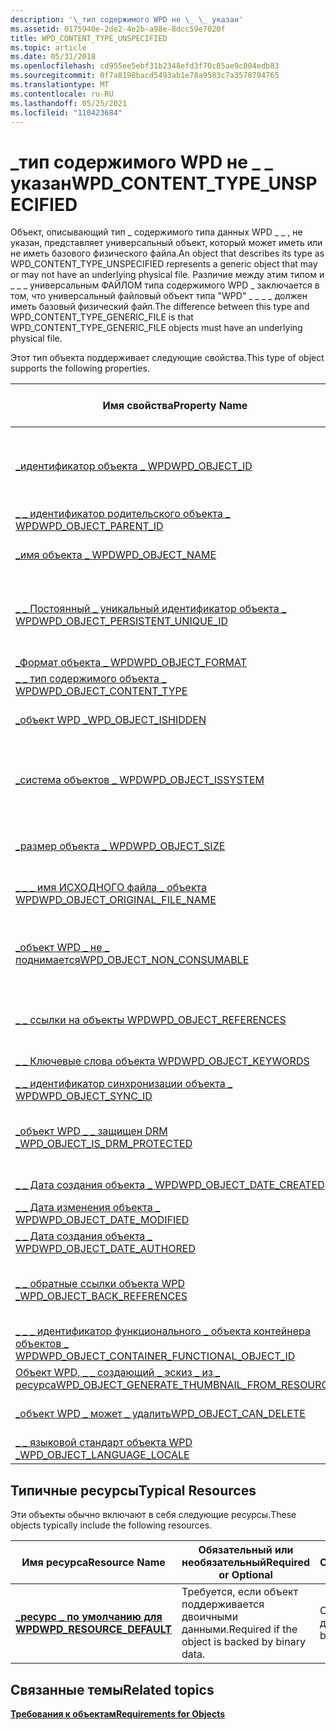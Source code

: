 ```yaml
---
description: '\_тип содержимого WPD не \_ \_ указан'
ms.assetid: 0175940e-2de2-4e2b-a98e-8dcc59e7020f
title: WPD_CONTENT_TYPE_UNSPECIFIED
ms.topic: article
ms.date: 05/31/2018
ms.openlocfilehash: cd955ee5ebf31b2348efd3f70c85ae9c004edb83
ms.sourcegitcommit: 0f7a8198bacd5493ab1e78a9583c7a3578794765
ms.translationtype: MT
ms.contentlocale: ru-RU
ms.lasthandoff: 05/25/2021
ms.locfileid: "110423684"
---
```

# <a name="wpd_content_type_unspecified"></a><span data-ttu-id="d3571-103">\_тип содержимого WPD не \_ \_ указан</span><span class="sxs-lookup"><span data-stu-id="d3571-103">WPD\_CONTENT\_TYPE\_UNSPECIFIED</span></span>

<span data-ttu-id="d3571-104">Объект, описывающий тип \_ содержимого типа данных WPD \_ \_ , не указан, представляет универсальный объект, который может иметь или не иметь базового физического файла.</span><span class="sxs-lookup"><span data-stu-id="d3571-104">An object that describes its type as WPD\_CONTENT\_TYPE\_UNSPECIFIED represents a generic object that may or may not have an underlying physical file.</span></span> <span data-ttu-id="d3571-105">Различие между этим типом и \_ \_ \_ универсальным ФАЙЛОМ типа содержимого WPD \_ заключается в том, что универсальный файловый объект типа "WPD" \_ \_ \_ \_ должен иметь базовый физический файл.</span><span class="sxs-lookup"><span data-stu-id="d3571-105">The difference between this type and WPD\_CONTENT\_TYPE\_GENERIC\_FILE is that WPD\_CONTENT\_TYPE\_GENERIC\_FILE objects must have an underlying physical file.</span></span>

<span data-ttu-id="d3571-106">Этот тип объекта поддерживает следующие свойства.</span><span class="sxs-lookup"><span data-stu-id="d3571-106">This type of object supports the following properties.</span></span>



| <span data-ttu-id="d3571-107">Имя свойства</span><span class="sxs-lookup"><span data-stu-id="d3571-107">Property Name</span></span>       | <span data-ttu-id="d3571-108">Обязательный или необязательный</span><span class="sxs-lookup"><span data-stu-id="d3571-108">Required or Optional</span></span>         |
|-----------------------------------------------------------------------------------------------------------------------|-------------------------------------------------------------------------------|
| [<span data-ttu-id="d3571-109">\_идентификатор объекта \_ WPD</span><span class="sxs-lookup"><span data-stu-id="d3571-109">WPD\_OBJECT\_ID</span></span>](object-properties.md)                                                                | <span data-ttu-id="d3571-110">Обязательно, только для чтения.</span><span class="sxs-lookup"><span data-stu-id="d3571-110">Required, read-only.</span></span> <span data-ttu-id="d3571-111">Клиент не может задать это свойство даже во время создания.</span><span class="sxs-lookup"><span data-stu-id="d3571-111">A client cannot set this property even at creation time.</span></span> |
| [<span data-ttu-id="d3571-112">\_ \_ идентификатор родительского объекта \_ WPD</span><span class="sxs-lookup"><span data-stu-id="d3571-112">WPD\_OBJECT\_PARENT\_ID</span></span>](object-properties.md)                                                 | <span data-ttu-id="d3571-113">Обязательный.</span><span class="sxs-lookup"><span data-stu-id="d3571-113">Required.</span></span>                                                                     |
| [<span data-ttu-id="d3571-114">\_имя объекта \_ WPD</span><span class="sxs-lookup"><span data-stu-id="d3571-114">WPD\_OBJECT\_NAME</span></span>](object-properties.md)                                                            | <span data-ttu-id="d3571-115">Требуется, если объект представляет файл.</span><span class="sxs-lookup"><span data-stu-id="d3571-115">Required if the object represents a file.</span></span>                                     |
| [<span data-ttu-id="d3571-116">\_ \_ Постоянный \_ уникальный идентификатор объекта \_ WPD</span><span class="sxs-lookup"><span data-stu-id="d3571-116">WPD\_OBJECT\_PERSISTENT\_UNIQUE\_ID</span></span>](object-properties.md)                          | <span data-ttu-id="d3571-117">Обязательно, только для чтения.</span><span class="sxs-lookup"><span data-stu-id="d3571-117">Required, read-only.</span></span> <span data-ttu-id="d3571-118">Клиент не может задать это свойство даже во время создания.</span><span class="sxs-lookup"><span data-stu-id="d3571-118">A client cannot set this property even at creation time.</span></span> |
| [<span data-ttu-id="d3571-119">\_Формат объекта \_ WPD</span><span class="sxs-lookup"><span data-stu-id="d3571-119">WPD\_OBJECT\_FORMAT</span></span>](object-properties.md)                                                        | <span data-ttu-id="d3571-120">Обязательный.</span><span class="sxs-lookup"><span data-stu-id="d3571-120">Required.</span></span>                                                                     |
| [<span data-ttu-id="d3571-121">\_ \_ тип содержимого объекта \_ WPD</span><span class="sxs-lookup"><span data-stu-id="d3571-121">WPD\_OBJECT\_CONTENT\_TYPE</span></span>](object-properties.md)                                           | <span data-ttu-id="d3571-122">Обязательный.</span><span class="sxs-lookup"><span data-stu-id="d3571-122">Required.</span></span>                                                                     |
| [<span data-ttu-id="d3571-123">\_объект WPD \_</span><span class="sxs-lookup"><span data-stu-id="d3571-123">WPD\_OBJECT\_ISHIDDEN</span></span>](object-properties.md)                                                    | <span data-ttu-id="d3571-124">Требуется, если объект скрыт.</span><span class="sxs-lookup"><span data-stu-id="d3571-124">Required if the object is hidden.</span></span>                                             |
| [<span data-ttu-id="d3571-125">\_система объектов \_ WPD</span><span class="sxs-lookup"><span data-stu-id="d3571-125">WPD\_OBJECT\_ISSYSTEM</span></span>](object-properties.md)                                                    | <span data-ttu-id="d3571-126">Требуется, если объект является системным объектом (представляет системный файл).</span><span class="sxs-lookup"><span data-stu-id="d3571-126">Required if the object is a system object (represents a system file).</span></span>         |
| [<span data-ttu-id="d3571-127">\_размер объекта \_ WPD</span><span class="sxs-lookup"><span data-stu-id="d3571-127">WPD\_OBJECT\_SIZE</span></span>](object-properties.md)                                                            | <span data-ttu-id="d3571-128">Требуется, если у объекта есть по крайней мере один ресурс.</span><span class="sxs-lookup"><span data-stu-id="d3571-128">Required if the object has at least one resource.</span></span>                             |
| [<span data-ttu-id="d3571-129">\_ \_ \_ имя ИСХОДНОГО файла \_ объекта WPD</span><span class="sxs-lookup"><span data-stu-id="d3571-129">WPD\_OBJECT\_ORIGINAL\_FILE\_NAME</span></span>](object-properties.md)                              | <span data-ttu-id="d3571-130">Требуется, если объект представляет файл.</span><span class="sxs-lookup"><span data-stu-id="d3571-130">Required if the object represents a file.</span></span>                                     |
| [<span data-ttu-id="d3571-131">\_объект WPD \_ не \_ поднимается</span><span class="sxs-lookup"><span data-stu-id="d3571-131">WPD\_OBJECT\_NON\_CONSUMABLE</span></span>](object-properties.md)                                       | <span data-ttu-id="d3571-132">Рекомендуется, если объект не предназначен для использования устройством.</span><span class="sxs-lookup"><span data-stu-id="d3571-132">Recommended if the object is not meant for consumption by the device.</span></span>         |
| [<span data-ttu-id="d3571-133">\_ \_ ссылки на объекты WPD</span><span class="sxs-lookup"><span data-stu-id="d3571-133">WPD\_OBJECT\_REFERENCES</span></span>](object-properties.md)                                                | <span data-ttu-id="d3571-134">Требуется, если объект содержит ссылки на другие объекты.</span><span class="sxs-lookup"><span data-stu-id="d3571-134">Required if the object has references to other objects.</span></span>                       |
| [<span data-ttu-id="d3571-135">\_ \_ Ключевые слова объекта WPD</span><span class="sxs-lookup"><span data-stu-id="d3571-135">WPD\_OBJECT\_KEYWORDS</span></span>](object-properties.md)                                                    | <span data-ttu-id="d3571-136">Необязательный элемент.</span><span class="sxs-lookup"><span data-stu-id="d3571-136">Optional.</span></span>                                                                     |
| [<span data-ttu-id="d3571-137">\_ \_ идентификатор синхронизации объекта \_ WPD</span><span class="sxs-lookup"><span data-stu-id="d3571-137">WPD\_OBJECT\_SYNC\_ID</span></span>](object-properties.md)                                                     | <span data-ttu-id="d3571-138">Необязательный элемент.</span><span class="sxs-lookup"><span data-stu-id="d3571-138">Optional.</span></span>                                                                     |
| [<span data-ttu-id="d3571-139">\_объект WPD \_ \_ защищен DRM \_</span><span class="sxs-lookup"><span data-stu-id="d3571-139">WPD\_OBJECT\_IS\_DRM\_PROTECTED</span></span>](object-properties.md)                                  | <span data-ttu-id="d3571-140">Требуется, если объект защищен с помощью технологии DRM.</span><span class="sxs-lookup"><span data-stu-id="d3571-140">Required if the object is protected by DRM technology.</span></span>                        |
| [<span data-ttu-id="d3571-141">\_ \_ Дата создания объекта \_ WPD</span><span class="sxs-lookup"><span data-stu-id="d3571-141">WPD\_OBJECT\_DATE\_CREATED</span></span>](object-properties.md)                                           | <span data-ttu-id="d3571-142">Необязательный элемент.</span><span class="sxs-lookup"><span data-stu-id="d3571-142">Optional.</span></span>                                                                     |
| [<span data-ttu-id="d3571-143">\_ \_ Дата изменения объекта \_ WPD</span><span class="sxs-lookup"><span data-stu-id="d3571-143">WPD\_OBJECT\_DATE\_MODIFIED</span></span>](object-properties.md)                                         | <span data-ttu-id="d3571-144">(рекомендуется).</span><span class="sxs-lookup"><span data-stu-id="d3571-144">Recommended.</span></span>                                                                  |
| [<span data-ttu-id="d3571-145">\_ \_ Дата создания объекта \_ WPD</span><span class="sxs-lookup"><span data-stu-id="d3571-145">WPD\_OBJECT\_DATE\_AUTHORED</span></span>](object-properties.md)                                         | <span data-ttu-id="d3571-146">Необязательный элемент.</span><span class="sxs-lookup"><span data-stu-id="d3571-146">Optional.</span></span>                                                                     |
| [<span data-ttu-id="d3571-147">\_ \_ обратные ссылки объекта WPD \_</span><span class="sxs-lookup"><span data-stu-id="d3571-147">WPD\_OBJECT\_BACK\_REFERENCES</span></span>](object-properties.md)                                                                | <span data-ttu-id="d3571-148">Рекомендуется, если на объект ссылается другой объект.</span><span class="sxs-lookup"><span data-stu-id="d3571-148">Recommended if the object is referenced by another object.</span></span>                    |
| [<span data-ttu-id="d3571-149">\_ \_ \_ идентификатор функционального \_ объекта контейнера объектов \_ WPD</span><span class="sxs-lookup"><span data-stu-id="d3571-149">WPD\_OBJECT\_CONTAINER\_FUNCTIONAL\_OBJECT\_ID</span></span>](object-properties.md)     | <span data-ttu-id="d3571-150">Необязательный элемент.</span><span class="sxs-lookup"><span data-stu-id="d3571-150">Optional.</span></span>                                                                     |
| [<span data-ttu-id="d3571-151">Объект WPD, \_ \_ создающий \_ эскиз \_ из \_ ресурса</span><span class="sxs-lookup"><span data-stu-id="d3571-151">WPD\_OBJECT\_GENERATE\_THUMBNAIL\_FROM\_RESOURCE</span></span>](object-properties.md) | <span data-ttu-id="d3571-152">Необязательный элемент.</span><span class="sxs-lookup"><span data-stu-id="d3571-152">Optional.</span></span>                                                                     |
| [<span data-ttu-id="d3571-153">\_объект WPD \_ может \_ удалить</span><span class="sxs-lookup"><span data-stu-id="d3571-153">WPD\_OBJECT\_CAN\_DELETE</span></span>](object-properties.md)                                                                     | <span data-ttu-id="d3571-154">Требуется, если объект не может быть удален.</span><span class="sxs-lookup"><span data-stu-id="d3571-154">Required if the object cannot be deleted.</span></span>                                     |
| [<span data-ttu-id="d3571-155">\_ \_ языковой стандарт объекта WPD \_</span><span class="sxs-lookup"><span data-stu-id="d3571-155">WPD\_OBJECT\_LANGUAGE\_LOCALE</span></span>](object-properties.md)                                                                | <span data-ttu-id="d3571-156">Необязательный элемент.</span><span class="sxs-lookup"><span data-stu-id="d3571-156">Optional.</span></span>                                                                     |



 

## <a name="typical-resources"></a><span data-ttu-id="d3571-157">Типичные ресурсы</span><span class="sxs-lookup"><span data-stu-id="d3571-157">Typical Resources</span></span>

<span data-ttu-id="d3571-158">Эти объекты обычно включают в себя следующие ресурсы.</span><span class="sxs-lookup"><span data-stu-id="d3571-158">These objects typically include the following resources.</span></span>



| <span data-ttu-id="d3571-159">Имя ресурса</span><span class="sxs-lookup"><span data-stu-id="d3571-159">Resource Name</span></span>                                          | <span data-ttu-id="d3571-160">Обязательный или необязательный</span><span class="sxs-lookup"><span data-stu-id="d3571-160">Required or Optional</span></span>                             | <span data-ttu-id="d3571-161">Описание</span><span class="sxs-lookup"><span data-stu-id="d3571-161">Description</span></span>               |
|--------------------------------------------------------|--------------------------------------------------|---------------------------|
| [<span data-ttu-id="d3571-162">**\_ресурс \_ по умолчанию для WPD**</span><span class="sxs-lookup"><span data-stu-id="d3571-162">**WPD\_RESOURCE\_DEFAULT**</span></span>](wpd-resource-default.md) | <span data-ttu-id="d3571-163">Требуется, если объект поддерживается двоичными данными.</span><span class="sxs-lookup"><span data-stu-id="d3571-163">Required if the object is backed by binary data.</span></span> | <span data-ttu-id="d3571-164">Содержит двоичные данные.</span><span class="sxs-lookup"><span data-stu-id="d3571-164">Contains the binary data.</span></span> |



 

## <a name="related-topics"></a><span data-ttu-id="d3571-165">Связанные темы</span><span class="sxs-lookup"><span data-stu-id="d3571-165">Related topics</span></span>

<dl> <dt>

[<span data-ttu-id="d3571-166">**Требования к объектам**</span><span class="sxs-lookup"><span data-stu-id="d3571-166">**Requirements for Objects**</span></span>](requirements-for-objects.md)
</dt> </dl>

 

 



